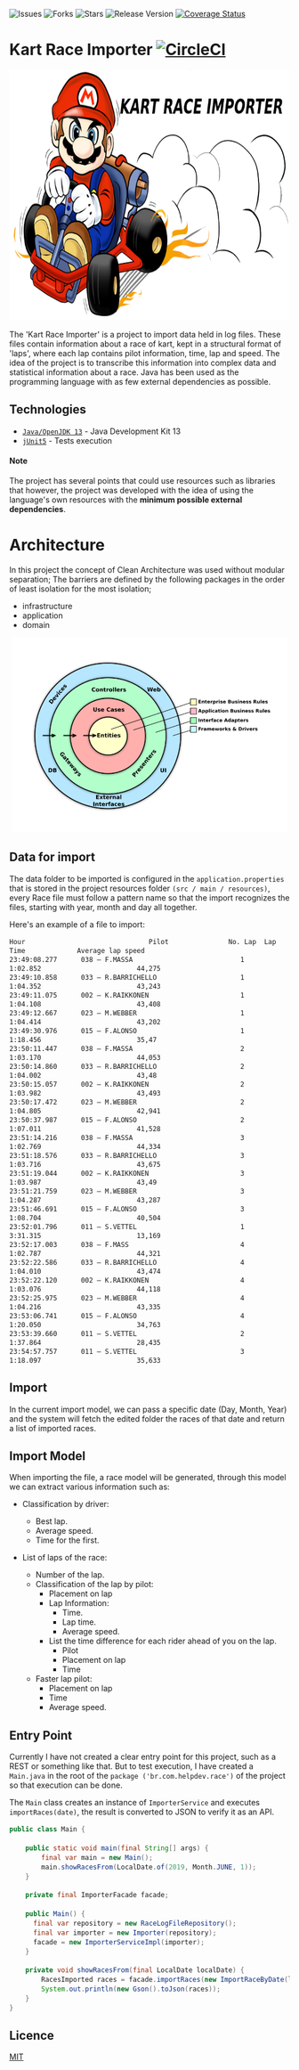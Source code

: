 ![Issues](https://img.shields.io/github/issues/gbzarelli/kart-race-importer.svg) 
![Forks](https://img.shields.io/github/forks/gbzarelli/kart-race-importer.svg) 
![Stars](https://img.shields.io/github/stars/gbzarelli/kart-race-importer.svg) 
![Release Version](https://img.shields.io/github/release/gbzarelli/kart-race-importer.svg)
[![Coverage Status](https://coveralls.io/repos/github/gbzarelli/kart-race-importer/badge.svg?branch=master)](https://coveralls.io/github/gbzarelli/kart-race-importer?branch=master)

# Kart Race Importer [![CircleCI](https://circleci.com/gh/gbzarelli/kart-race-importer.svg?style=svg)](https://circleci.com/gh/gbzarelli/kart-race-importer)

<p align="center">
    <img src="./images/kart.png" height="450">
</p>

The 'Kart Race Importer' is a project to import data held
in log files. These files contain information about a race
of kart, kept in a structural format of 'laps', where each lap
contains pilot information, time, lap and speed. The idea of the 
project is to transcribe this information into complex data and 
statistical information about a race. Java has been used as the 
programming language with as few external dependencies as possible.

## Technologies

 - [`Java/OpenJDK 13`](https://openjdk.java.net/projects/jdk/13/) - Java Development Kit 13
 - [`jUnit5`](https://junit.org/junit5/) - Tests execution
 
#### Note 

The project has several points that could use resources such as libraries that however, 
the project was developed with the idea of using the language's own resources 
with the **minimum possible external dependencies**.

# Architecture

In this project the concept of Clean Architecture was used without modular separation;
The barriers are defined by the following packages in the order of least isolation for the most isolation;

- infrastructure
- application
- domain

<p align="center">
    <img src="./images/clean-architecture.png" height="350">
</p>

## Data for import

The data folder to be imported is configured in the
`application.properties` that is stored in the project resources folder
`(src / main / resources)`, every Race file must follow a pattern
name so that the import recognizes the files, starting with year, month
and day all together.

Here's an example of a file to import:

```text
Hour                               Pilot               No. Lap  Lap Time             Average lap speed
23:49:08.277      038 – F.MASSA                           1		1:02.852                        44,275
23:49:10.858      033 – R.BARRICHELLO                     1		1:04.352                        43,243
23:49:11.075      002 – K.RAIKKONEN                       1		1:04.108                        43,408
23:49:12.667      023 – M.WEBBER                          1		1:04.414                        43,202
23:49:30.976      015 – F.ALONSO                          1		1:18.456                        35,47
23:50:11.447      038 – F.MASSA                           2		1:03.170                        44,053
23:50:14.860      033 – R.BARRICHELLO                     2		1:04.002                        43,48
23:50:15.057      002 – K.RAIKKONEN                       2		1:03.982                        43,493
23:50:17.472      023 – M.WEBBER                          2		1:04.805                        42,941
23:50:37.987      015 – F.ALONSO                          2		1:07.011                        41,528
23:51:14.216      038 – F.MASSA                           3		1:02.769                        44,334
23:51:18.576      033 – R.BARRICHELLO                     3		1:03.716                        43,675
23:51:19.044      002 – K.RAIKKONEN                       3		1:03.987                        43,49
23:51:21.759      023 – M.WEBBER                          3		1:04.287                        43,287
23:51:46.691      015 – F.ALONSO                          3		1:08.704                        40,504
23:52:01.796      011 – S.VETTEL                          1		3:31.315                        13,169
23:52:17.003      038 – F.MASS                            4		1:02.787                        44,321
23:52:22.586      033 – R.BARRICHELLO                     4		1:04.010                        43,474
23:52:22.120      002 – K.RAIKKONEN                       4		1:03.076                        44,118
23:52:25.975      023 – M.WEBBER                          4		1:04.216                        43,335
23:53:06.741      015 – F.ALONSO                          4		1:20.050                        34,763
23:53:39.660      011 – S.VETTEL                          2		1:37.864                        28,435
23:54:57.757      011 – S.VETTEL                          3		1:18.097                        35,633
```

## Import

In the current import model, we can pass a specific date (Day, Month, Year) 
and the system will fetch the edited folder the races of that date and 
return a list of imported races.

## Import Model

When importing the file, a race model will be generated, through this 
model we can extract various information such as:

- Classification by driver:
    - Best lap.
    - Average speed.
    - Time for the first.

- List of laps of the race:
    - Number of the lap.
    - Classification of the lap by pilot:
        - Placement on lap
        - Lap Information:
            - Time.
            - Lap time.
            - Average speed.
        - List the time difference for each rider ahead of you on the lap.
            - Pilot
            - Placement on lap
            - Time
    - Faster lap pilot:
        - Placement on lap
        - Time
        - Average speed.

## Entry Point

Currently I have not created a clear entry point for this project, 
such as a REST or something like that. But to test execution, 
I have created a `Main.java` in the root of the `package ('br.com.helpdev.race')`
of the project so that execution can be done.

The `Main` class creates an instance of `ImporterService` and 
executes `importRaces(date)`, the result is converted to JSON to verify it as an API.

```java
public class Main {

    public static void main(final String[] args) {
        final var main = new Main();
        main.showRacesFrom(LocalDate.of(2019, Month.JUNE, 1));
    }

    private final ImporterFacade facade;

    public Main() {
      final var repository = new RaceLogFileRepository();
      final var importer = new Importer(repository);
      facade = new ImporterServiceImpl(importer);
    }

    private void showRacesFrom(final LocalDate localDate) {
        RacesImported races = facade.importRaces(new ImportRaceByDate(localDate));
        System.out.println(new Gson().toJson(races));
    }
}
```

## Licence

[MIT](https://choosealicense.com/licenses/mit/)
